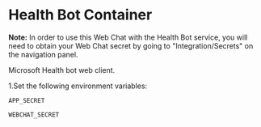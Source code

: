 # Health Bot Container

**Note:** In order to use this Web Chat with the Health Bot service, you will need to obtain your Web Chat secret by going to "Integration/Secrets" on the navigation panel.

Microsoft Health bot web client.
 

1.Set the following environment variables:

`APP_SECRET`

`WEBCHAT_SECRET`

